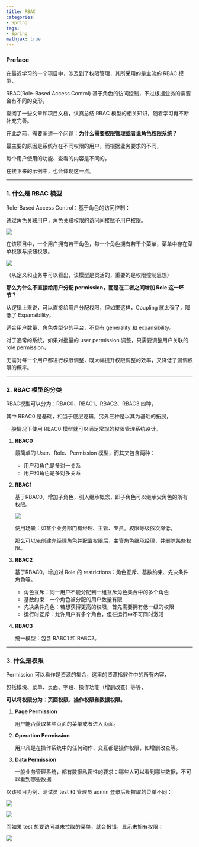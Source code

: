 ```yaml
---
title: RBAC
categories:
- Spring
tags:
- Spring
mathjax: true
---
```


<escape><!--more--></escape>

### Preface

在最近学习的一个项目中，涉及到了权限管理，其所采用的是主流的 RBAC 模型，

RBAC(Role-Based Access Control) 基于角色的访问控制，不过根据业务的需要会有不同的变形，

查阅了一些文章和项目文档，认真总结 RBAC 模型的相关知识，随着学习再不断补充完善。

在此之前，需要阐述一个问题：**为什么需要权限管理或者说角色权限系统？**

最主要的原因是系统存在不同权限的用户，而根据业务要求的不同，

每个用户使用的功能、查看的内容是不同的，

在接下来的示例中，也会体现这一点。

---

### 1. 什么是 RBAC 模型

Role-Based Access Control：基于角色的访问控制：

通过角色关联用户，角色关联权限的访问间接赋予用户权限。

![](RBAC-basis.png)

在该项目中，一个用户拥有若干角色，每一个角色拥有若干个菜单，菜单中存在菜单权限与按钮权限。

![](RBAC.png)

（从定义和业务中可以看出，该模型是灵活的，重要的是权限控制思想）

**那么为什么不直接给用户分配 permission，而是在二者之间增加 Role 这一环节？**

从逻辑上来说，可以直接给用户分配权限，但如果这样，Coupling 就太强了，降低了 Expansibility，

适合用户数量、角色类型少的平台，不具有 generality 和 expansibility。

对于通常的系统，如果对批量的 user permission 调整，只需要调整用户关联的 role permission，

无需对每一个用户都进行权限调整，既大幅提升权限调整的效率，又降低了漏调权限的概率。

-----

### 2. RBAC 模型的分类

RBAC模型可以分为：RBAC0、RBAC1、RBAC2、RBAC3 四种，

其中 RBAC0 是基础，相当于底层逻辑，另外三种是以其为基础的拓展，

一般情况下使用 RBAC0 模型就可以满足常规的权限管理系统设计。

1. **RBAC0**

   最简单的 User、Role、Permission 模型，而其又包含两种：

   * 用户和角色是多对一关系
   * 用户和角色是多对多关系

2. **RBAC1**

   基于RBAC0，增加子角色，引入继承概念，即子角色可以继承父角色的所有权限。

   ![](RBAC1.png)


   使用场景：如某个业务部门有经理、主管、专员。权限等级依次降低，

   那么可以先创建完经理角色并配置权限后，主管角色继承经理，并删除某些权限。

3. **RBAC2**

   基于RBAC0，增加对 Role 的 restrictions：角色互斥、基数约束、先决条件角色等。

   * 角色互斥：同一用户不能分配到一组互斥角色集合中的多个角色
   * 基数约束：一个角色被分配的用户数量有限
   * 先决条件角色：若想获得更高的权限，首先需要拥有低一级的权限
   * 运行时互斥：允许用户有多个角色，但在运行中不可同时激活

4. **RBAC3**

   统一模型：包含 RABC1 和 RABC2。

---

### 3. 什么是权限

Permission 可以看作是资源的集合，这里的资源指软件中的所有内容，

包括模块、菜单、页面、字段、操作功能（增删改查）等等，

**可以将权限分为：页面权限、操作权限和数据权限。**

1. **Page Permission**

   用户能否获取某些页面的菜单或者进入页面。

2. **Operation Permission**

   用户凡是在操作系统中的任何动作、交互都是操作权限，如增删改查等。

3. **Data Permission**

   一般业务管理系统，都有数据私密性的要求：哪些人可以看到哪些数据，不可以看到哪些数据

以该项目为例，测试员 test 和 管理员 admin 登录后所拉取的菜单不同：

![](admin.png)

![](test.png)

而如果 test 想要访问其未拉取的菜单，就会报错，显示未拥有权限：

![](error.png)